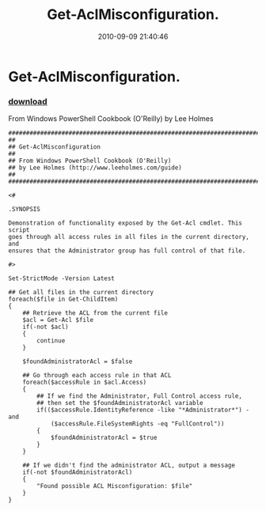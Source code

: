 ﻿---
pid:            2145
poster:         Lee Holmes
title:          Get-AclMisconfiguration.
date:           2010-09-09 21:40:46
format:         posh
parent:         0
parent:         0

---

# Get-AclMisconfiguration.

### [download](2145.ps1)

From Windows PowerShell Cookbook (O'Reilly) by Lee Holmes

```posh
##############################################################################
##
## Get-AclMisconfiguration
##
## From Windows PowerShell Cookbook (O'Reilly)
## by Lee Holmes (http://www.leeholmes.com/guide)
##
##############################################################################

<#

.SYNOPSIS

Demonstration of functionality exposed by the Get-Acl cmdlet. This script
goes through all access rules in all files in the current directory, and
ensures that the Administrator group has full control of that file.

#>

Set-StrictMode -Version Latest

## Get all files in the current directory
foreach($file in Get-ChildItem)
{
    ## Retrieve the ACL from the current file
    $acl = Get-Acl $file
    if(-not $acl)
    {
        continue
    }

    $foundAdministratorAcl = $false

    ## Go through each access rule in that ACL
    foreach($accessRule in $acl.Access)
    {
        ## If we find the Administrator, Full Control access rule,
        ## then set the $foundAdministratorAcl variable
        if(($accessRule.IdentityReference -like "*Administrator*") -and
            ($accessRule.FileSystemRights -eq "FullControl"))
        {
            $foundAdministratorAcl = $true
        }
    }

    ## If we didn't find the administrator ACL, output a message
    if(-not $foundAdministratorAcl)
    {
        "Found possible ACL Misconfiguration: $file"
    }
}
```
